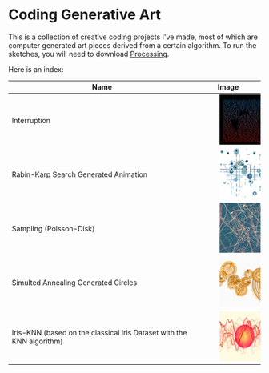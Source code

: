 # Coding Generative Art 
This is a collection of creative coding projects I've made, most of which are computer generated art pieces derived from a certain algorithm.
To run the sketches, you will need to download [Processing](https://processing.org/).

Here is an index: 

| Name      | Image |
| ----------- | ----------- |
| Interruption      | <img src = "Interruption/sample.png" style ="width:100px;height:100px; margin-left:40px;">       |
| Rabin-Karp Search Generated Animation   | <img src = "Rabin_Karp/sample.png" style ="width:100px;height:100px; margin-left:40px;">  |
| Sampling (Poisson-Disk)  | <img src = "Sampling/sample.png" style ="width:100px;height:100px; margin-left:40px;"> |      
| Simulted Annealing Generated Circles  | <img src = "Simulated_Annealing/sample.png" style ="width:100px;height:100px; margin-left:40px;">|
| Iris-KNN (based on the classical Iris Dataset with the KNN algorithm) | <img src = "Iris_KNN/sample.jpg" style ="width:100px;height:100px; margin-left:40px;">|

